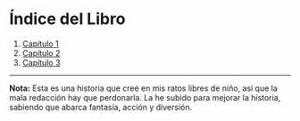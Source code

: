 # Índice del Libro

1. [Capítulo 1](cap1.md)
2. [Capítulo 2](cap2.md)
3. [Capítulo 3](cap3.md)

---

**Nota:**
Esta es una historia que creé en mis ratos libres de niño, así que la mala redacción hay que perdonarla. La he subido para mejorar la historia, sabiendo que abarca fantasía, acción y diversión.
